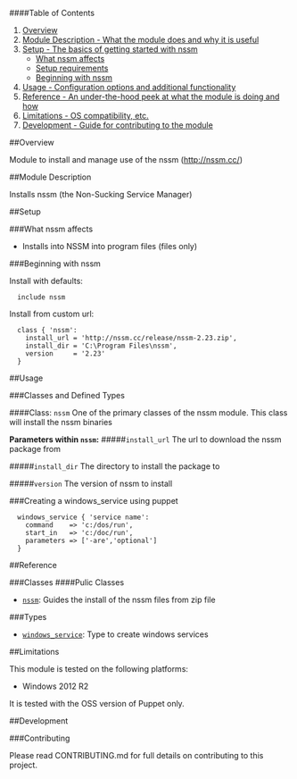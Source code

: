 ####Table of Contents

1. [Overview](#overview)
2. [Module Description - What the module does and why it is useful](#module-description)
3. [Setup - The basics of getting started with nssm](#setup)
    * [What nssm affects](#what-nssm-affects)
    * [Setup requirements](#setup-requirements)
    * [Beginning with nssm](#beginning-with-nssm)
4. [Usage - Configuration options and additional functionality](#usage)
5. [Reference - An under-the-hood peek at what the module is doing and how](#reference)
5. [Limitations - OS compatibility, etc.](#limitations)
6. [Development - Guide for contributing to the module](#development)

##Overview

Module to install and manage use of the nssm (http://nssm.cc/)

##Module Description

Installs nssm (the Non-Sucking Service Manager)


##Setup

###What nssm affects

* Installs into NSSM into program files (files only)

###Beginning with nssm

Install with defaults:

```puppet
  include nssm
```

Install from custom url:

```puppet
  class { 'nssm':
    install_url = 'http://nssm.cc/release/nssm-2.23.zip',
    install_dir = 'C:\Program Files\nssm',
    version     = '2.23'
  }
```

##Usage

###Classes and Defined Types

####Class: `nssm`
One of the primary classes of the nssm module. This class will install the nssm binaries

**Parameters within `nssm`:**
#####`install_url`
The url to download the nssm package from

#####`install_dir`
The directory to install the package to

#####`version`
The version of nssm to install

###Creating a windows_service using puppet

```puppet
  windows_service { 'service name':
    command    => 'c:/dos/run',
    start_in   => 'c:/doc/run',
    parameters => ['-are','optional']
  }
```

##Reference

###Classes
####Pulic Classes
* [`nssm`](#class-nssm): Guides the install of the nssm files from zip file

###Types
* [`windows_service`](#type-nssm): Type to create windows services

##Limitations

This module is tested on the following platforms:

* Windows 2012 R2

It is tested with the OSS version of Puppet only.

##Development

###Contributing

Please read CONTRIBUTING.md for full details on contributing to this project.
